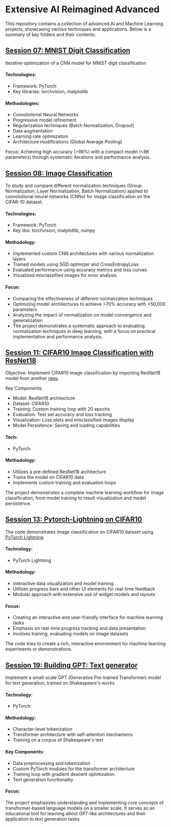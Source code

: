 # Extensive AI Reimagined Advanced

This repository contains a collection of advanced AI and Machine Learning projects, showcasing various techniques and applications. Below is a summary of key folders and their contents:

## [Session 07: MNIST Digit Classification](./session_07)

Iterative optimization of a CNN model for MNIST digit classification

#### Technologies:
- Framework: PyTorch
- Key libraries: torchvision, matplotlib

#### Methodologies:
- Convolutional Neural Networks
- Progressive model refinement
- Regularization techniques (Batch Normalization, Dropout)
- Data augmentation
- Learning rate optimization
- Architecture modifications (Global Average Pooling)

Focus: Achieving high accuracy (>98\%) with a compact model (<8K parameters) through systematic iterations and performance analysis.

## [Session 08: Image Classification](./session_08)
To study and compare different normalization techniques (Group Normalization, Layer Normalization, Batch Normalization) applied to convolutional neural networks (CNNs) for image classification on the CIFAR-10 dataset.

#### Technologies:
- Framework: PyTorch
- Key libs: torchvision, matplotlib, numpy

#### Methodology:
- Implemented custom CNN architectures with various normalization layers
- Trained models using SGD optimizer and CrossEntropyLoss
- Evaluated performance using accuracy metrics and loss curves
- Visualized misclassified images for error analysis

#### Focus:
- Comparing the effectiveness of different normalization techniques
- Optimizing model architectures to achieve >70\% accuracy with <50,000 parameters
- Analyzing the impact of normalization on model convergence and generalization
- The project demonstrates a systematic approach to evaluating normalization techniques in deep learning, with a focus on practical implementation and performance analysis.

## [Session 11: CIFAR10 Image Classification with ResNet18](./session_11)
Objective: Implement CIFAR10 image classification by importing ResNet18 model from another [repo](https://github.com/dhairyag/main_ml_models_utils/tree/main).

Key Components:
- Model: ResNet18 architecture
- Dataset: CIFAR10
- Training: Custom training loop with 20 epochs
- Evaluation: Test set accuracy and loss tracking
- Visualization: Loss plots and misclassified images display
- Model Persistence: Saving and loading capabilities

#### Tech:
- PyTorch

#### Methodology:
- Utilizes a pre-defined ResNet18 architecture
- Trains the model on CIFAR10 data
- Implements custom training and evaluation loops

The project demonstrates a complete machine learning workflow for image classification, from model training to result visualization and model persistence.

## [Session 13: Pytorch-Lightning on CIFAR10](./session_13)
The code demonstrates image classification on CIFAR10 dataset using [PyTorch Lightning](https://github.com/Lightning-AI/pytorch-lightning)

#### Technology:
- PyTorch Lightning

#### Methodology:
- Interactive data visualization and model training
- Utilizes progress bars and other UI elements for real-time feedback
- Modular approach with extensive use of widget models and layouts

#### Focus:
- Creating an interactive and user-friendly interface for machine learning tasks
- Emphasis on real-time progress tracking and data presentation
- Involves training, evaluating models on image datasets

The code tries to create a rich, interactive environment for machine learning experiments or demonstrations.

## [Session 19: Building GPT: Text generator](./session_19)
Implement a small-scale GPT (Generative Pre-trained Transformer) model for text generation, trained on Shakespeare's works.

#### Technology:
- PyTorch

#### Methodology:
- Character-level tokenization
- Transformer architecture with self-attention mechanisms
- Training on a corpus of Shakespeare's text

#### Key Components:
- Data preprocessing and tokenization
- Custom PyTorch modules for the transformer architecture
- Training loop with gradient descent optimization
- Text generation functionality

#### Focus:
The project emphasizes understanding and implementing core concepts of transformer-based language models on a smaller scale. It serves as an educational tool for learning about GPT-like architectures and their application to text generation tasks.

